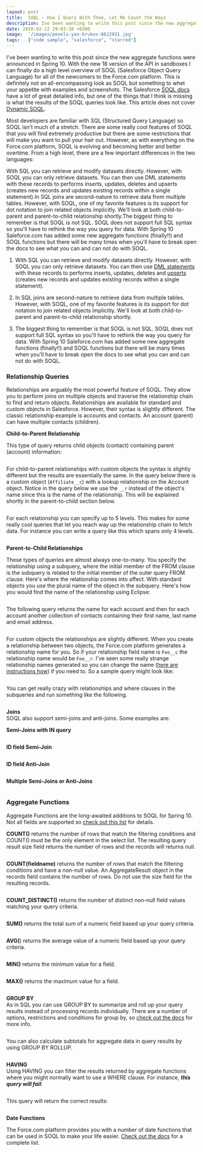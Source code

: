 ```yaml
---
layout: post
title:  SOQL – How I Query With Thee, Let Me Count the Ways
description: Ive been wanting to write this post since the new aggregate functions were announced in Spring 10. With the new 18 version of the API in sandboxes I can finally do a high level overview of SOQL (Salesforce Object Query Language) for all of the newcomers to the Force.com platform. This is definitely not an all-encompassing look as SOQL but something to whet your appetite with examples and screenshots. The Salesforce SOQL docs have a lot of great detailed info, but one of the things that I think i
date: 2010-02-22 19:03:10 +0300
image:  '/images/pexels-yan-krukov-8612931.jpg'
tags:   ["code sample", "salesforce", "starred"]
---
```

<p>I've been wanting to write this post since the new aggregate functions were announced in Spring 10. With the new 18 version of the API in sandboxes I can finally do a high level overview of SOQL (Salesforce Object Query Language) for all of the newcomers to the Force.com platform. This is definitely not an all-encompassing look as SOQL but something to whet your appetite with examples and screenshots. The Salesforce <a href="http://www.salesforce.com/us/developer/docs/api/index_CSH.htm#sforce_api_calls_soql.htm" target="_blank">SOQL docs</a> have a lot of great detailed info, but one of the things that I think is missing is what the results of the SOQL queries look like. This article does not cover <a href="http://www.salesforce.com/us/developer/docs/apexcode/Content/apex_dynamic_soql.htm" target="_blank">Dynamic SOQL</a>.</p>
<p>Most developers are familiar with SQL (Structured Query Language) so SOQL isn't much of a stretch. There are some really cool features of SOQL that you will find extremely productive but there are some restrictions that will make you want to pull your hair out. However, as with everything on the Force.com platform, SOQL is evolving and becoming better and better overtime. From a high level, there are a few important differences in the two languages:</p>
<p>With SQL you can retrieve and modify datasets directly. However, with SOQL you can only retrieve datasets. You can then use DML statements with these records to performs inserts, updates, deletes and upserts (creates new records and updates existing records within a single statement).In SQL joins are second-nature to retrieve data from multiple tables. However, with SOQL, one of my favorite features is its support for dot notation to join related objects implicitly. We'll look at both child-to-parent and parent-to-child relationship shortly.The biggest thing to remember is that SOQL is not SQL. SOQL does not support full SQL syntax so you'll have to rethink the way you query for data. With Spring 10 Saleforce.com has added some new aggregate functions (finally!!) and SOQL functions but there will be many times when you'll have to break open the docs to see what you can and can not do with SOQL.</p>
<ol>
<li>
<p>With SQL you can retrieve and modify datasets directly. However, with SOQL you can only retrieve datasets. You can then use <a href="http://www.salesforce.com/us/developer/docs/apexcode/Content/apex_dml.htm" target="_blank">DML statements</a> with these records to performs inserts, updates, deletes and <a href="http://www.salesforce.com/us/developer/docs/apexcode/Content/apex_dml_upsert.htm" target="_blank">upserts</a> (creates new records and updates existing records within a single statement).</p>
</li>
<li>
<p>In SQL joins are second-nature to retrieve data from multiple tables. However, with SOQL, one of my favorite features is its support for dot notation to join related objects implicitly. We'll look at both child-to-parent and parent-to-child relationship shortly.</p>
</li>
<li>
<p>The biggest thing to remember is that SOQL is not SQL. SOQL does not support full SQL syntax so you'll have to rethink the way you query for data. With Spring 10 Saleforce.com has added some new aggregate functions (finally!!) and SOQL functions but there will be many times when you'll have to break open the docs to see what you can and can not do with SOQL.</p>
</li>
</ol>
<h3>Relationship Queries</h3>
<p>Relationships are arguably the most powerful feature of SOQL. They allow you to perform joins on multiple objects and traverse the relationship chain to find and return objects. Relationships are available for standard and custom objects in Salesforce. However, their syntax is slightly different. The classic relationship example is accounts and contacts. An account (parent) can have multiple contacts (children).</p>
<p><strong>Child-to-Parent Relationship</strong></p>
<p>This type of query returns child objects (contact) containing parent (account) information:</p></p>
<p><img src="images/img1_vkhn8i.png" alt="" ></p>
<p>For child-to-parent relationships with custom objects the syntax is slightly different but the results are essentially the same. In the query below there is a custom object (<code>Affiliate__c</code>) with a lookup relationship on the Account object. Notice in the query below we use the <code>__r</code> instead of the object's name since this is the name of the relationship. This will be explained shortly in the parent-to-child section below.</p>
<p><img src="images/img2_wmyfvi.png" alt="" ></p>
<p>For each relationship you can specify up to 5 levels. This makes for some really cool queries that let you reach way up the relationship chain to fetch data. For instance you can write a query like this which spans only 4 levels.</p>
<p><img src="images/img31_fehb7u.png" alt="" ></p>
<p><strong>Parent-to-Child Relationships</strong></p>
<p>These types of queries are almost always one-to-many. You specify the relationship using a subquery, where the initial member of the FROM clause is the subquery is related to the initial member of the outer query FROM clause. Here's where the relationship comes into affect. With standard objects you use the plural name of the object in the subquery. Here's how you would find the name of the relationship using Eclipse:</p>
<p><img src="images/img4_fkroe9.png" alt="" ></p>
<p>The following query returns the name for each account and then for each account another collection of contacts containing their first name, last name and email address.</p>
<p><img src="images/img6_ld4zjb.png" alt="" ></p>
<p>For custom objects the relationships are slightly different. When you create a relationship between two objects, the Force.com platform generates a relationship name for you. So if your relationship field name is <code>Foo__c</code> the relationship name would be <code>Foo__r</code>. I've seen some really strange relationship names generated so you can change the name (<a href="/2009/05/13/using-related-lists-in-visualforce-pages/">here are instructions how</a>) if you need to. So a sample query might look like:</p>
<p><img src="images/img7_o0xtvb.png" alt="" ></p>
<p>You can get really crazy with relationships and where clauses in the subqueries and run something like the following.</p>
<p><img src="images/img8_tpx4om.png" alt="" ></p>
<p><strong>Joins</strong><br />SOQL also support semi-joins and anti-joins. Some examples are:</p>
<p><strong>Semi-Joins with IN query</strong></p>
<p><img src="images/img111_vs7pnw.png" alt="" ></p>
<p><strong>ID field Semi-Join</strong></p>
<p><img src="images/img12_ewnzhg.png" alt="" ></p>
<p><strong>ID field Anti-Join</strong></p>
<p><img src="images/img13_my22an-1.png" alt="" ></p>
<p><strong>Multiple Semi-Joins or Anti-Joins</strong></p>
<p><img src="images/img14_hu3a8g.png" alt="" ></p>
<h3>Aggregate Functions</h3>
<p>Aggregate Functions are the long-awaited additions to SOQL for Spring 10. Not all fields are supported so <a href="http://www.salesforce.com/us/developer/docs/api/Content/sforce_api_calls_soql_select_agg_functions_field_types.htm" target="_blank">check out this list</a> for details.</p>
<p><strong>COUNT()</strong> returns the number of rows that match the filtering conditions and COUNT() must be the only element in the select list. The resulting query result size field returns the number of rows and the records will returns null.</p>
<p><img src="images/img15_ndodei.png" alt="" ></p>
<p><strong>COUNT(fieldname)</strong> returns the number of rows that match the filtering conditions and have a non-null value. An AggregateResult object in the records field contains the number of rows. Do not use the size field for the resulting records.</p>
<p><img src="images/img16_vsjr1m.png" alt="" ></p>
<p><strong>COUNT_DISTINCT()</strong> returns the number of distinct non-null field values matching your query criteria.</p>
<p><img src="images/img171_hsr2uv.png" alt="" ></p>
<p><strong>SUM()</strong> returns the total sum of a numeric field based up your query criteria.</p>
<p><img src="images/img18_r38jcj.png" alt="" ></p>
<p><strong>AVG(</strong>) returns the average value of a numeric field based up your query criteria.</p>
<p><img src="images/img19_d4u0tr.png" alt="" ></p>
<p><strong>MIN()</strong> returns the minimum value for a field.</p>
<p><img src="images/img20_gvozxy.png" alt="" ></p>
<p><strong>MAX()</strong> returns the maximum value for a field.</p>
<p><img src="images/img211_u7aoy5.png" alt="" ></p>
<p><strong>GROUP BY</strong><br />As in SQL you can use GROUP BY to summarize and roll up your query results instead of processing records individually. There are a number of options, restrictions and conditions for group by, so <a href="http://www.salesforce.com/us/developer/docs/api/index_CSH.htm#sforce_api_calls_soql_select_groupby.htm" target="_blank">check out the docs</a> for more info.</p>
<p><img src="images/img221_fqnj6p.png" alt="" ></p>
<p>You can also calculate subtotals for aggregate data in query results by using GROUP BY ROLLUP.</p>
<p><img src="images/img23_gviu1f.png" alt="" ></p>
<p><strong>HAVING</strong><br />Using HAVING you can filter the results returned by aggregate functions where you might normally want to use a WHERE clause. For instance, <strong><em>this query will fail</em></strong>:</p>
<p><img src="images/img24_bvsbdo.png" alt="" ></p>
<p>This query will return the correct results:</p>
<p><img src="images/img25_ekjn1x.png" alt="" ></p>
<p><strong>Date Functions</strong></p>
<p>The Force.com platform provides you with a number of date functions that can be used in SOQL to make your life easier. <a href="http://www.salesforce.com/us/developer/docs/api/Content/sforce_api_calls_soql_select_date_functions.htm" target="_blank">Check out the docs</a> for a complete list.</p>
<p><img src="images/img26_zayur0.png" alt="" ></p>

